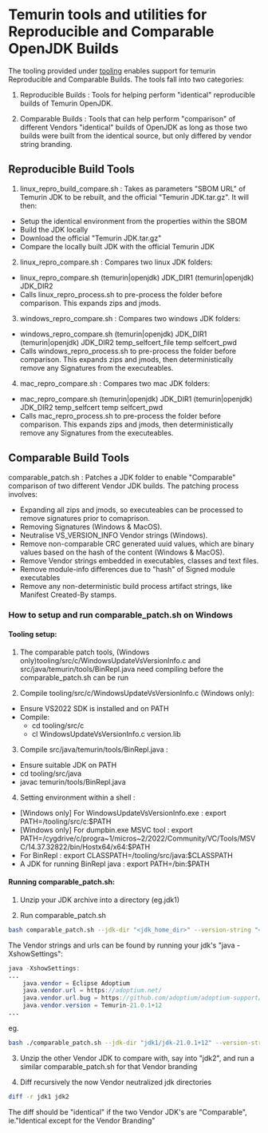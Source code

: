 <!-- textlint-disable terminology -->

# Temurin tools and utilities for Reproducible and Comparable OpenJDK Builds

The tooling provided under [tooling](https://github.com/adoptium/temurin-build/tree/master/tooling) enables
support for temurin Reproducible and Comparable Builds. The tools fall into two categories:

1. Reproducible Builds : Tools for helping perform "identical" reproducible builds of Temurin OpenJDK.

2. Comparable Builds : Tools that can help perform "comparison" of different Vendors "identical" builds of OpenJDK
as long as those two builds were built from the identical source, but only differed by vendor string branding.

## Reproducible Build Tools

1. linux_repro_build_compare.sh : Takes as parameters "SBOM URL" of Temurin JDK to be rebuilt, and the official "Temurin JDK.tar.gz".
It will then:

- Setup the identical environment from the properties within the SBOM
- Build the JDK locally
- Download the official "Temurin JDK.tar.gz"
- Compare the locally built JDK with the official Temurin JDK

2. linux_repro_compare.sh : Compares two linux JDK folders:

- linux_repro_compare.sh (temurin|openjdk) JDK_DIR1 (temurin|openjdk) JDK_DIR2
- Calls linux_repro_process.sh to pre-process the folder before comparison. This expands zips and jmods.

3. windows_repro_compare.sh : Compares two windows JDK folders:

- windows_repro_compare.sh (temurin|openjdk) JDK_DIR1 (temurin|openjdk) JDK_DIR2 temp_selfcert_file temp selfcert_pwd
- Calls windows_repro_process.sh to pre-process the folder before comparison. This expands zips and jmods, then deterministically
remove any Signatures from the executeables.

4. mac_repro_compare.sh : Compares two mac JDK folders:

- mac_repro_compare.sh (temurin|openjdk) JDK_DIR1 (temurin|openjdk) JDK_DIR2 temp_selfcert temp selfcert_pwd
- Calls mac_repro_process.sh to pre-process the folder before comparison. This expands zips and jmods, then deterministically
remove any Signatures from the executeables.

## Comparable Build Tools

comparable_patch.sh : Patches a JDK folder to enable "Comparable" comparison of two different Vendor JDK builds.
The patching process involves:

- Expanding all zips and jmods, so executeables can be processed to remove signatures prior to comaprison.
- Removing Signatures (Windows & MacOS).
- Neutralise VS_VERSION_INFO Vendor strings (Windows).
- Remove non-comparable CRC generated uuid values, which are binary values based on the hash of the content (Windows & MacOS).
- Remove Vendor strings embedded in executables, classes and text files.
- Remove module-info differences due to "hash" of Signed module executables
- Remove any non-deterministic build process artifact strings, like Manifest Created-By stamps.

### How to setup and run comparable_patch.sh on Windows

#### Tooling setup:

1. The comparable patch tools, (Windows only)tooling/src/c/WindowsUpdateVsVersionInfo.c and src/java/temurin/tools/BinRepl.java need compiling
before the comparable_patch.sh can be run

2. Compile tooling/src/c/WindowsUpdateVsVersionInfo.c (Windows only):

- Ensure VS2022 SDK is installed and on PATH
- Compile:
  - cd tooling/src/c
  - cl WindowsUpdateVsVersionInfo.c version.lib

3. Compile src/java/temurin/tools/BinRepl.java :

- Ensure suitable JDK on PATH
- cd tooling/src/java
- javac temurin/tools/BinRepl.java

4. Setting environment within a shell :

- [Windows only] For WindowsUpdateVsVersionInfo.exe : export PATH=<temurin-build>/tooling/src/c:$PATH
- [Windows only] For dumpbin.exe MSVC tool : export PATH=/cygdrive/c/progra\~1/micros\~2/2022/Community/VC/Tools/MSVC/14.37.32822/bin/Hostx64/x64:$PATH
- For BinRepl : export CLASSPATH=<temurin-build>/tooling/src/java:$CLASSPATH
- A JDK for running BinRepl java : export PATH=<jdk>/bin:$PATH

#### Running comparable_patch.sh:

1. Unzip your JDK archive into a directory (eg.jdk1)

2. Run comparable_patch.sh

```bash
bash comparable_patch.sh --jdk-dir "<jdk_home_dir>" --version-string "<version_str>" --vendor-name "<vendor_name>" --vendor_url "<vendor_url>" --vendor-bug-url "<vendor_bug_url>" --vendor-vm-bug-url "<vendor_vm_bug_url>" [--patch-vs-version-info]
```

The Vendor strings and urls can be found by running your jdk's "java -XshowSettings":

```java
java -XshowSettings:
...
    java.vendor = Eclipse Adoptium
    java.vendor.url = https://adoptium.net/
    java.vendor.url.bug = https://github.com/adoptium/adoptium-support/issues
    java.vendor.version = Temurin-21.0.1+12
...
```

eg.

```bash
bash ./comparable_patch.sh --jdk-dir "jdk1/jdk-21.0.1+12" --version-string "Temurin-21.0.1+12" --vendor-name "Eclipse Adoptium" --vendor_url "https://adoptium.net/" --vendor-bug-url "https://github.com/adoptium/adoptium-support/issues" --vendor-vm-bug-url "https://github.com/adoptium/adoptium-support/issues"
```

3. Unzip the other Vendor JDK to compare with, say into "jdk2", and run a similar comparable_patch.sh
for that Vendor branding

4. Diff recursively the now Vendor neutralized jdk directories

```bash
diff -r jdk1 jdk2
```

The diff should be "identical" if the two Vendor JDK's are "Comparable", ie."Identical except for the Vendor Branding"
